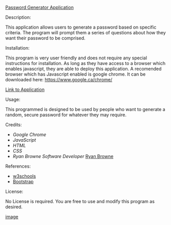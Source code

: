 [Password Generator Application](https://github.com/ryanbrowne360/Homework3.git)

Description:

This application allows users to generate a password based on specific criteria. The program will prompt them a series of questions about how they want their password to be comprised. 

Installation:

This program is very user friendly and does not require any special instructions for installation. As long as they have access to a browser which enables javascript, they are able to deploy this application.
A recomended browser which has Javascript enabled is google chrome. It can be downloaded here: https://www.google.ca/chrome/

[Link to Application](https://github.com/ryanbrowne360/Homework3.git)

Usage:

This programmed is designed to be used by people who want to generate a random, secure password for whatever they may require.

Credits:

- *Google Chrome*
- *JavaScript*
- *HTML*
- *CSS*
- *Ryan Browne Software Developer* [Ryan Browne](https://github.com/ryanbrowne360/)

References:

- [w3schools](https://www.w3schools.com/)
- [Bootstrap](https://getbootstrap.com/docs/4.4/getting-started/introduction/)

License:

No License is required. You are free to use and modify this program as desired.

[image](https://github.com/ryanbrowne360/Homework3/blob/main/Screenshot%202020-10-31%20122233.png)

	